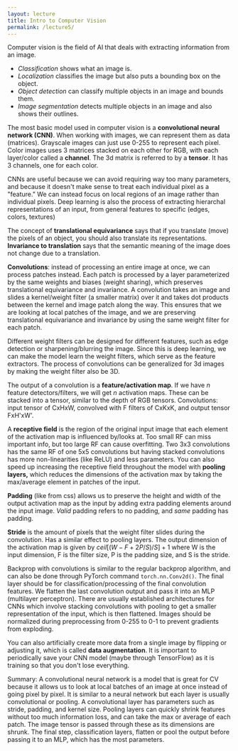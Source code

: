 ```yaml
---
layout: lecture
title: Intro to Computer Vision
permalink: /lecture5/
---
```

Computer vision is the field of AI that deals with extracting information from an image.
- *Classification* shows what an image is.
- *Localization* classifies the image but also puts a bounding box on the object.
- *Object detection* can classify multiple objects in an image and bounds them.
- *Image segmentation* detects multiple objects in an image and also shows their outlines.

The most basic model used in computer vision is a **convolutional neural network (CNN)**. When working with images, we can represent them as data (matrices). Grayscale images can just use 0-255 to represent each pixel. Color images uses 3 matrices stacked on each other for RGB, with each layer/color called a **channel**. The 3d matrix is referred to by a **tensor**. It has 3 channels, one for each color.  

CNNs are useful because we can avoid requiring way too many parameters, and because it doesn't make sense to treat each individual pixel as a "feature." We can instead focus on local regions of an image rather than individual pixels. Deep learning is also the process of extracting hierarchal representations of an input, from general features to specific (edges, colors, textures)  

The concept of **translational equivariance** says that if you translate (move) the pixels of an object, you should also translate its representations. **Invariance to translation** says that the semantic meaning of the image does not change due to a translation.  

**Convolutions**: instead of processing an entire image at once, we can process patches instead. Each patch is processed by a layer parameterized by the same weights and biases (weight sharing), which preserves translational equivariance and invariance. A convolution takes an image and slides a kernel/weight filter (a smaller matrix) over it and takes dot products between the kernel and image patch along the way. This ensures that we are looking at local patches of the image, and we are preserving translational equivariance and invariance by using the same weight filter for each patch.  

Different weight filters can be designed for different features, such as edge detection or sharpening/blurring the image. Since this is deep learning, we can make the model learn the weight filters, which serve as the feature extractors. The process of convolutions can be generalized for 3d images by making the weight filter also be 3D.  

The output of a convolution is a **feature/activation map**. If we have $n$ feature detectors/filters, we will get $n$ activation maps. These can be stacked into a tensor, similar to the depth of RGB tensors. Convolutions: input tensor of CxHxW, convolved with F filters of CxKxK, and output tensor FxH'xW'.  

A **receptive field** is the region of the original input image that each element of the activation map is influenced by/looks at. Too small RF can miss important info, but too large RF can cause overfitting. Two 3x3 convolutions has the same RF of one 5x5 convolutions but having stacked convolutions has more non-linearities (like ReLU) and less parameters. You can also speed up increasing the receptive field throughout the model with **pooling layers,** which reduces the dimensions of the activation max by taking the max/average element in patches of the input.  

**Padding** (like from css) allows us to preserve the height and width of the output activation map as the input by adding extra padding elements around the input image. *Valid* padding refers to no padding, and *same* padding has padding.  

**Stride** is the amount of pixels that the weight filter slides during the convolution. Has a similar effect to pooling layers. The output dimension of the activation map is given by $ceil[(W-F+2P/S)/S]+1$ where W is the input dimension, F is the filter size, P is the padding size, and S is the stride.  

Backprop with convolutions is similar to the regular backprop algorithm, and can also be done through PyTorch command `torch.nn.Conv2d()`. The final layer should be for classification/processing of the final convolution features. We flatten the last convolution output and pass it into an MLP (multilayer perceptron). There are usually established architectures for CNNs which involve stacking convolutions with pooling to get a smaller representation of the input, which is then flattened. Images should be normalized during preprocessing from 0-255 to 0-1 to prevent gradients from exploding.  

You can also artificially create more data from a single image by flipping or adjusting it, which is called **data augmentation**. It is important to periodically save your CNN model (maybe through TensorFlow) as it is training so that you don't lose everything.  

Summary: A convolutional neural network is a model that is great for CV because it allows us to look at local batches of an image at once instead of going pixel by pixel. It is similar to a neural network but each layer is usually convolutional or pooling. A convolutional layer has parameters such as stride, padding, and kernel size. Pooling layers can quickly shrink features without too much information loss, and can take the max or average of each patch. The image tensor is passed through these as its dimensions are shrunk. The final step, classification layers, flatten or pool the output before passing it to an MLP, which has the most parameters.
